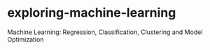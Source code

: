 # exploring-machine-learning
Machine Learning: Regression, Classification, Clustering and Model Optimization
